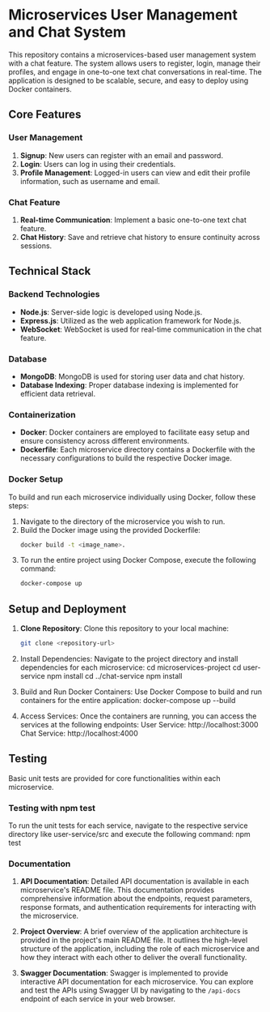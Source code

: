 # Microservices User Management and Chat System

This repository contains a microservices-based user management system with a chat feature. The system allows users to register, login, manage their profiles, and engage in one-to-one text chat conversations in real-time. The application is designed to be scalable, secure, and easy to deploy using Docker containers.

## Core Features

### User Management

1. **Signup**: New users can register with an email and password.
2. **Login**: Users can log in using their credentials.
3. **Profile Management**: Logged-in users can view and edit their profile information, such as username and email.

### Chat Feature

1. **Real-time Communication**: Implement a basic one-to-one text chat feature.
2. **Chat History**: Save and retrieve chat history to ensure continuity across sessions.

## Technical Stack

### Backend Technologies

- **Node.js**: Server-side logic is developed using Node.js.
- **Express.js**: Utilized as the web application framework for Node.js.
- **WebSocket**: WebSocket is used for real-time communication in the chat feature.

### Database

- **MongoDB**: MongoDB is used for storing user data and chat history.
- **Database Indexing**: Proper database indexing is implemented for efficient data retrieval.

### Containerization 

- **Docker**: Docker containers are employed to facilitate easy setup and ensure consistency across different environments.
- **Dockerfile**: Each microservice directory contains a Dockerfile with the necessary configurations to build the respective Docker image.

### Docker Setup

To build and run each microservice individually using Docker, follow these steps:

1. Navigate to the directory of the microservice you wish to run.
2. Build the Docker image using the provided Dockerfile:
   ```bash
   docker build -t <image_name>.
3. To run the entire project using Docker Compose, execute the following command:
   ```bash
   docker-compose up

## Setup and Deployment

1. **Clone Repository**: Clone this repository to your local machine:

   ```bash
   git clone <repository-url>
2. Install Dependencies: Navigate to the project directory and install dependencies for each microservice:
      cd microservices-project
      cd user-service
      npm install
      cd ../chat-service
      npm install
3. Build and Run Docker Containers: Use Docker Compose to build and run containers for the entire application:
      docker-compose up --build
4. Access Services: Once the containers are running, you can access the services at the following endpoints:
      User Service: http://localhost:3000
      Chat Service: http://localhost:4000

## Testing

Basic unit tests are provided for core functionalities within each microservice.

### Testing with npm test

To run the unit tests for each service, navigate to the respective service directory like user-service/src and execute the following command: npm test

### Documentation

1. **API Documentation**: Detailed API documentation is available in each microservice's README file. This documentation provides comprehensive information about the endpoints, request parameters, response formats, and authentication requirements for interacting with the microservice.

2. **Project Overview**: A brief overview of the application architecture is provided in the project's main README file. It outlines the high-level structure of the application, including the role of each microservice and how they interact with each other to deliver the overall functionality.

3. **Swagger Documentation**: Swagger is implemented to provide interactive API documentation for each microservice. You can explore and test the APIs using Swagger UI by navigating to the `/api-docs` endpoint of each service in your web browser.
